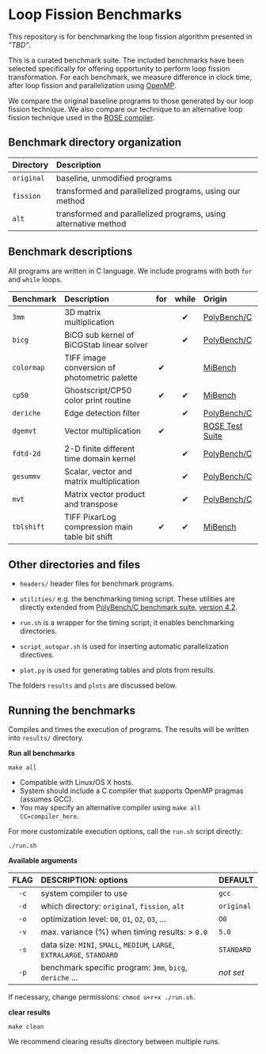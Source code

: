 # Loop Fission Benchmarks

This repository is for benchmarking the loop fission algorithm presented in _"TBD"_.

This is a curated benchmark suite. The included benchmarks have been selected specifically 
for offering opportunity to perform loop fission transformation. For each benchmark, we measure 
difference in clock time, after loop fission and parallelization using [OpenMP](https://www.openmp.org/).

We compare the original baseline programs to those generated by our loop fission technique.
We also compare our technique to an alternative loop fission technique used in the
[ROSE compiler](http://rosecompiler.org/).

## Benchmark directory organization

| Directory  | Description                                                     |
|:-----------|:----------------------------------------------------------------|
| `original` | baseline, unmodified programs                                   | 
| `fission`  | transformed and parallelized programs, using our method         |
| `alt`      | transformed and parallelized programs, using alternative method |

## Benchmark descriptions

All programs are written in C language. We include programs with both `for` and `while` loops. 

| Benchmark  | Description                                    | for | while | Origin                |
|:-----------|:-----------------------------------------------|:---:|:-----:|:----------------------|
| `3mm`      | 3D matrix multiplication                       |     |   ✔   | [PolyBench/C][PB]     | 
| `bicg`     | BiCG sub kernel of BiCGStab linear solver      |     |   ✔   | [PolyBench/C][PB]     | 
| `colormap` | TIFF image conversion of photometric palette   |  ✔  |       | [MiBench][MB]         | 
| `cp50`     | Ghostscript/CP50 color print routine           |  ✔  |   ✔   | [MiBench][MB]         | 
| `deriche`  | Edge detection filter                          |     |   ✔   | [PolyBench/C][PB]     | 
| `dgemvt`   | Vector multiplication                          |  ✔  |       | [ROSE Test Suite][RT] |
| `fdtd-2d`  | 2-D finite different time domain kernel        |     |   ✔   | [PolyBench/C][PB]     | 
| `gesummv`  | Scalar, vector and matrix multiplication       |     |   ✔   | [PolyBench/C][PB]     | 
| `mvt`      | Matrix vector product and transpose            |     |   ✔   | [PolyBench/C][PB]     | 
| `tblshift` | TIFF PixarLog compression main table bit shift |  ✔  |   ✔   | [MiBench][MB]         | 

## Other directories and files

* `headers/` header files for benchmark programs.

* `utilities/` e.g. the benchmarking timing script. These utilities are directly extended from
   [PolyBench/C benchmark suite][PB], [version 4.2](https://sourceforge.net/projects/polybench/files/).

* `run.sh` is a wrapper for the timing script; it enables benchmarking directories.

* `script_autopar.sh` is used for inserting automatic parallelization directives. 
  
* `plot.py` is used for generating tables and plots from results.

The folders `results` and `plots` are discussed below.


## Running the benchmarks

Compiles and times the execution of programs. The results will be written into `results/` directory. 

**Run all benchmarks**

```text
make all
```

- Compatible with Linux/OS X hosts.
- System should include a C compiler that supports OpenMP pragmas (assumes GCC).
- You may specify an alternative compiler using `make all CC=compiler_here`.

For more customizable execution options, call the `run.sh` script directly: 
       
```text
./run.sh 
```

**Available arguments**

| FLAG | DESCRIPTION: options                                                      | DEFAULT     |
|:----:|:--------------------------------------------------------------------------|:------------|
| `-c` | system compiler to use                                                    | `gcc`       |
| `-d` | which directory:  `original`, `fission`, `alt`                            | `original`  | 
| `-o` | optimization level: `O0`, `O1`, `O2`, `O3`, ...                           | `O0`        |
| `-v` | max. variance (%) when timing results: > `0.0`                            | `5.0`       |
| `-s` | data size: `MINI`, `SMALL`, `MEDIUM`, `LARGE`, `EXTRALARGE`, `STANDARD`   | `STANDARD`  |
| `-p` | benchmark specific program: `3mm`, `bicg`, `deriche` ...                  | _not set_   |

If necessary, change permissions: `chmod u+r+x ./run.sh`.

**clear results**

```text
make clean
```

We recommend clearing results directory between multiple runs.

[PB]: http://web.cse.ohio-state.edu/~pouchet.2/software/polybench/
[MB]: https://vhosts.eecs.umich.edu/mibench
[RT]: https://github.com/rose-compiler/rose/tree/b5a170b408bf25c9fdb7170a5de0cb39c6ff0542/tests/roseTests/loopProcessingTests 